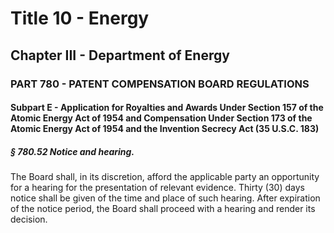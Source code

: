 
# Title 10 - Energy
## Chapter III - Department of Energy
### PART 780 - PATENT COMPENSATION BOARD REGULATIONS
#### Subpart E - Application for Royalties and Awards Under Section 157 of the Atomic Energy Act of 1954 and Compensation Under Section 173 of the Atomic Energy Act of 1954 and the Invention Secrecy Act (35 U.S.C. 183)
##### § 780.52 Notice and hearing.

The Board shall, in its discretion, afford the applicable party an opportunity for a hearing for the presentation of relevant evidence. Thirty (30) days notice shall be given of the time and place of such hearing. After expiration of the notice period, the Board shall proceed with a hearing and render its decision.
